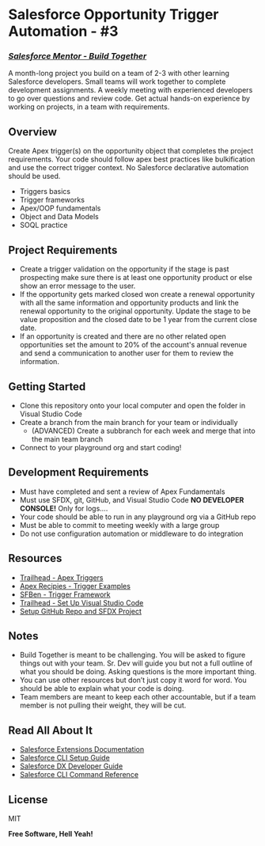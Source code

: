 # Salesforce Opportunity Trigger Automation - #3
### _[Salesforce Mentor - Build Together](https://courses.salesforcementor.com/p/build-together/)_

A month-long project you build on a team of 2-3 with other learning Salesforce developers. Small teams will work together to complete development assignments. A weekly meeting with experienced developers to go over questions and review code. Get actual hands-on experience by working on projects, in a team with requirements.

## Overview
Create Apex trigger(s) on the opportunity object that completes the project requirements. Your code should follow apex best practices like bulkification and use the correct trigger context. No Salesforce declarative automation should be used.
- Triggers basics
- Trigger frameworks
- Apex/OOP fundamentals
- Object and Data Models
- SOQL practice

## Project Requirements  
- Create a trigger validation on the opportunity if the stage is past prospecting make sure there is at least one opportunity product or else show an error message to the user.
- If the opportunity gets marked closed won create a renewal opportunity with all the same information and opportunity products and link the renewal opportunity to the original opportunity. Update the stage to be value proposition and the closed date to be 1 year from the current close date.
- If an opportunity is created and there are no other related open opportunities set the amount to 20% of the account's annual revenue and send a communication to another user for them to review the information.

## Getting Started
- Clone this repository onto your local computer and open the folder in Visual Studio Code
- Create a branch from the main branch for your team or individually 
   - (ADVANCED) Create a subbranch for each week and merge that into the main team branch
- Connect to your playground org and start coding! 

## Development Requirements
- Must have completed and sent a review of Apex Fundamentals
- Must use SFDX, git, GitHub, and Visual Studio Code **NO DEVELOPER CONSOLE!** Only for logs....
- Your code should be able to run in any playground org via a GitHub repo
- Must be able to commit to meeting weekly with a large group
- Do not use configuration automation or middleware to do integration

## Resources
- [Trailhead - Apex Triggers](https://trailhead.salesforce.com/content/learn/modules/apex_triggers)
- [Apex Recipies - Trigger Examples](https://github.com/trailheadapps/apex-recipes/tree/main/force-app/main/default/triggers)
- [SFBen - Trigger Framework](https://www.salesforceben.com/the-salesforce-trigger-handler-framework/)
- [Trailhead - Set Up Visual Studio Code](https://trailhead.salesforce.com/content/learn/projects/quick-start-lightning-web-components/set-up-visual-studio-code)
- [Setup GitHub Repo and SFDX Project](https://youtu.be/SHGf_9NN4Sg)

## Notes
- Build Together is meant to be challenging. You will be asked to figure things out with your team. Sr. Dev will guide you but not a full outline of what you should be doing. Asking questions is the more important thing.
- You can use other resources but don’t just copy it word for word. You should be able to explain what your code is doing.
- Team members are meant to keep each other accountable, but if a team member is not pulling their weight, they will be cut.

## Read All About It

- [Salesforce Extensions Documentation](https://developer.salesforce.com/tools/vscode/)
- [Salesforce CLI Setup Guide](https://developer.salesforce.com/docs/atlas.en-us.sfdx_setup.meta/sfdx_setup/sfdx_setup_intro.htm)
- [Salesforce DX Developer Guide](https://developer.salesforce.com/docs/atlas.en-us.sfdx_dev.meta/sfdx_dev/sfdx_dev_intro.htm)
- [Salesforce CLI Command Reference](https://developer.salesforce.com/docs/atlas.en-us.sfdx_cli_reference.meta/sfdx_cli_reference/cli_reference.htm)

## License

MIT

**Free Software, Hell Yeah!**
